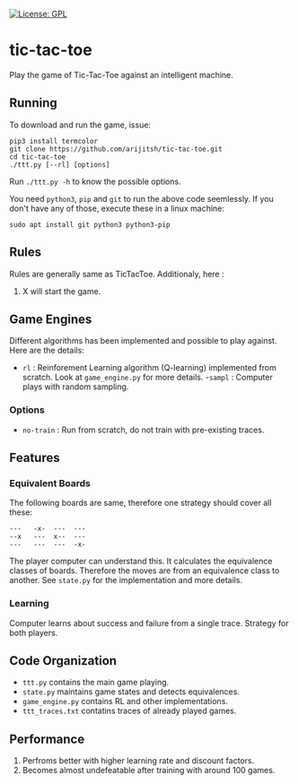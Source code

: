 [![License: GPL](https://img.shields.io/badge/License-GPL-yellow.svg)](https://opensource.org/licenses/GPL-2.0)
# tic-tac-toe
Play the game of Tic-Tac-Toe against an intelligent machine.

## Running
To download and run the game, issue:
```
pip3 install termcolor
git clone https://github.com/arijitsh/tic-tac-toe.git
cd tic-tac-toe
./ttt.py [--rl] [options]
```
Run `./ttt.py -h` to know the possible options.

You need `python3`, `pip` and `git` to run the above code seemlessly. If you don't have any of those, execute these in a linux machine:
```
sudo apt install git python3 python3-pip
```
## Rules
Rules are generally same as TicTacToe. Additionaly, here :
1. X will start the game.

## Game Engines

Different algorithms has been implemented and possible to play against. Here are the details:

- `rl` : Reinforement Learning algorithm (Q-learning) implemented from scratch. Look at `game_engine.py` for more details.
-`sampl` : Computer plays with random sampling.

### Options
- `no-train` : Run from scratch, do not train with pre-existing traces.  

## Features
### Equivalent Boards
The following boards are same, therefore one strategy should cover all these:
```
---   -x-  ---  ---
--x   ---  x--  ---
---   ---  ---  -x-
```
The player computer can understand this. It calculates the equivalence classes of boards. Therefore the moves are from an equivalence class to another. See `state.py` for the implementation and more details.

### Learning
Computer learns about success and failure from a single trace. Strategy for both players.

## Code Organization
- `ttt.py` contains the main game playing.
- `state.py` maintains game states and detects equivalences.
- `game_engine.py` contains RL and other implementations.
- `ttt_traces.txt` contatins traces of already played games.

## Performance
1. Perfroms better with higher learning rate and discount factors.
2. Becomes almost undefeatable after training with around 100 games.
